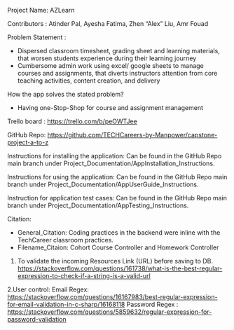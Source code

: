 Project Name: AZLearn

Contributors : Atinder Pal, Ayesha Fatima, Zhen “Alex” Liu, Amr Fouad

Problem Statement : 
- Dispersed classroom timesheet, grading sheet and learning materials, that worsen students experience during their learning journey
- Cumbersome admin work using excel/ google sheets to manage courses and assignments, that diverts instructors attention from core teaching activities, content creation, and delivery

How the app solves the stated problem? 
- Having one-Stop-Shop for course and assignment management

Trello board : https://trello.com/b/peOWTJee

GitHub Repo: https://github.com/TECHCareers-by-Manpower/capstone-project-a-to-z

Instructions for installing the application: Can be found in the GitHub Repo main branch under Project_Documentation/AppInstallation_Instructions.

Instructions for using the application: Can be found in the GitHub Repo main branch under Project_Documentation/AppUserGuide_Instructions.

Instruction for application test cases: Can be found in the GitHub Repo main branch under Project_Documentation/AppTesting_Instructions.

Citation:

- General_Citation: Coding practices in the backend were inline with the TechCareer classroom practices.
- Filename_Citaion: Cohort Course Controller and Homework Controller
 1. To validate the incoming Resources Link (URL) before saving to DB.
 https://stackoverflow.com/questions/161738/what-is-the-best-regular-expression-to-check-if-a-string-is-a-valid-url

 2.User control:
 Email Regex: https://stackoverflow.com/questions/16167983/best-regular-expression-for-email-validation-in-c-sharp/16168118
 Password Regex : https://stackoverflow.com/questions/5859632/regular-expression-for-password-validation
                     
